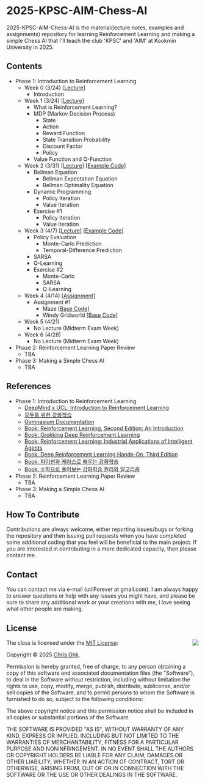 # 2025-KPSC-AIM-Chess-AI

2025-KPSC-AIM-Chess-AI is the material(lecture notes, examples and assignments) repository for learning Reinforcement Learning and making a simple Chess AI that I'll teach the club 'KPSC' and 'AIM' at Kookmin University in 2025.

## Contents

- Phase 1: Introduction to Reinforcement Learning
  - Week 0 (3/24) [[Lecture]](./1%20-%20Lecture/250324%20-%20Making%20Chess%20AI%20using%20RL,%20Week%200.pdf)
    - Introduction
  - Week 1 (3/24) [[Lecture]](./1%20-%20Lecture/250324%20-%20Making%20Chess%20AI%20using%20RL,%20Week%201.pdf)
    - What is Reinforcement Learning?
    - MDP (Markov Decision Process)
      - State
      - Action
      - Reward Function
      - State Transition Probability
      - Discount Factor
      - Policy
    - Value Function and Q-Function
  - Week 2 (3/31) [[Lecture]](./1%20-%20Lecture/250331%20-%20Making%20Chess%20AI%20using%20RL,%20Week%202.pdf) [[Example Code]](./2%20-%20Code/250331%20-%20Making%20Chess%20AI%20using%20RL,%20Week%202/)
    - Bellman Equation
      - Bellman Expectation Equation
      - Bellman Optimality Equation
    - Dynamic Programming
      - Policy Iteration
      - Value Iteration
    - Exercise #1
      - Policy Iteration
      - Value Iteration
  - Week 3 (4/7) [[Lecture]](./1%20-%20Lecture/250407%20-%20Making%20Chess%20AI%20using%20RL,%20Week%203.pdf) [[Example Code]](./2%20-%20Code/250407%20-%20Making%20Chess%20AI%20using%20RL,%20Week%203/)
    - Policy Evaluation
      - Monte-Carlo Prediction
      - Temporal-Difference Prediction
    - SARSA
    - Q-Learning
    - Exercise #2
      - Monte-Carlo
      - SARSA
      - Q-Learning
  - Week 4 (4/14) [[Assignment]](./3%20-%20Assignment/250414%20-%20Making%20Chess%20AI%20using%20RL,%20Week%204/250414%20-%20Making%20Chess%20AI%20using%20RL,%20Assignment%201.pdf)
    - Assignment #1
      - Maze [[Base Code]](./3%20-%20Assignment/250414%20-%20Making%20Chess%20AI%20using%20RL,%20Week%204/maze/)
      - Windy Gridworld [[Base Code]](./3%20-%20Assignment/250414%20-%20Making%20Chess%20AI%20using%20RL,%20Week%204/windy-gridworld/)
  - Week 5 (4/21)
    - No Lecture (Midterm Exam Week)
  - Week 6 (4/28)
    - No Lecture (Midterm Exam Week)    
- Phase 2: Reinforcement Learning Paper Review
  - TBA
- Phase 3: Making a Simple Chess AI
  - TBA

## References

- Phase 1: Introduction to Reinforcement Learning
  - [DeepMind x UCL: Introduction to Reinforcement Learning](https://youtube.com/playlist?list=PLqYmG7hTraZDM-OYHWgPebj2MfCFzFObQ&feature=shared)
  - [모두를 위한 강화학습](https://youtube.com/playlist?list=PLlMkM4tgfjnKsCWav-Z2F-MMFRx-2gMGG&feature=shared)
  - [Gymnasium Documentation](https://gymnasium.farama.org/)
  - [Book: Reinforcement Learning, Second Edition: An Introduction](https://a.co/d/ftoX3pX)
  - [Book: Grokking Deep Reinforcement Learning](https://a.co/d/iWtLcIu)
  - [Book: Reinforcement Learning: Industrial Applications of Intelligent Agents](https://a.co/d/8moT0s5)
  - [Book: Deep Reinforcement Learning Hands-On, Third Edition](https://a.co/d/7kW9gu3)
  - [Book: 파이썬과 케라스로 배우는 강화학습](https://product.kyobobook.co.kr/detail/S000001766424)
  - [Book: 수학으로 풀어보는 강화학습 원리와 알고리즘](https://product.kyobobook.co.kr/detail/S000001766484)
- Phase 2: Reinforcement Learning Paper Review
  - TBA
- Phase 3: Making a Simple Chess AI
  - TBA

## How To Contribute

Contributions are always welcome, either reporting issues/bugs or forking the repository and then issuing pull requests when you have completed some additional coding that you feel will be beneficial to the main project. If you are interested in contributing in a more dedicated capacity, then please contact me.

## Contact

You can contact me via e-mail (utilForever at gmail.com). I am always happy to answer questions or help with any issues you might have, and please be sure to share any additional work or your creations with me, I love seeing what other people are making.

## License

<img align="right" src="https://149753425.v2.pressablecdn.com/wp-content/uploads/2009/06/OSIApproved_100X125.png">

The class is licensed under the [MIT License](http://opensource.org/licenses/MIT):

Copyright &copy; 2025 [Chris Ohk](http://www.github.com/utilForever).

Permission is hereby granted, free of charge, to any person obtaining a copy of this software and associated documentation files (the "Software"), to deal in the Software without restriction, including without limitation the rights to use, copy, modify, merge, publish, distribute, sublicense, and/or sell copies of the Software, and to permit persons to whom the Software is furnished to do so, subject to the following conditions:

The above copyright notice and this permission notice shall be included in all copies or substantial portions of the Software.

THE SOFTWARE IS PROVIDED "AS IS", WITHOUT WARRANTY OF ANY KIND, EXPRESS OR IMPLIED, INCLUDING BUT NOT LIMITED TO THE WARRANTIES OF MERCHANTABILITY, FITNESS FOR A PARTICULAR PURPOSE AND NONINFRINGEMENT. IN NO EVENT SHALL THE AUTHORS OR COPYRIGHT HOLDERS BE LIABLE FOR ANY CLAIM, DAMAGES OR OTHER LIABILITY, WHETHER IN AN ACTION OF CONTRACT, TORT OR OTHERWISE, ARISING FROM, OUT OF OR IN CONNECTION WITH THE SOFTWARE OR THE USE OR OTHER DEALINGS IN THE SOFTWARE.
